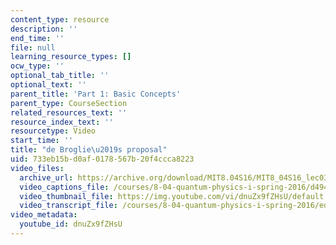 ```yaml
---
content_type: resource
description: ''
end_time: ''
file: null
learning_resource_types: []
ocw_type: ''
optional_tab_title: ''
optional_text: ''
parent_title: 'Part 1: Basic Concepts'
parent_type: CourseSection
related_resources_text: ''
resource_index_text: ''
resourcetype: Video
start_time: ''
title: "de Broglie\u2019s proposal"
uid: 733eb15b-d0af-0178-567b-20f4ccca8223
video_files:
  archive_url: https://archive.org/download/MIT8.04S16/MIT8_04S16_lec03_s4_300k.mp4
  video_captions_file: /courses/8-04-quantum-physics-i-spring-2016/d494976deb905b5286c232afb6c69c41_dnuZx9fZHsU.vtt
  video_thumbnail_file: https://img.youtube.com/vi/dnuZx9fZHsU/default.jpg
  video_transcript_file: /courses/8-04-quantum-physics-i-spring-2016/ed1533bb60bf18869412d7473e5b9b33_dnuZx9fZHsU.pdf
video_metadata:
  youtube_id: dnuZx9fZHsU
---
```

